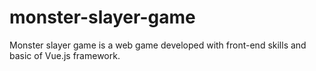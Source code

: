 # monster-slayer-game
Monster slayer game is a web game developed with front-end skills and basic of Vue.js framework. 
